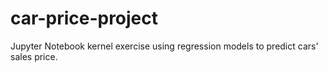 # car-price-project
Jupyter Notebook kernel exercise using regression models to predict cars' sales price.
